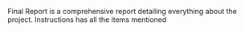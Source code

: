 Final Report is a comprehensive report detailing everything about the project. Instructions has all the items mentioned
